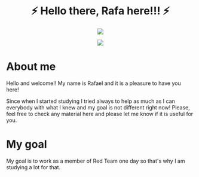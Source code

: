 <h1 align="center">
   ⚡ Hello there, Rafa here!!! ⚡
  <br>
</h1>

<p align="center">
  <img src="https://github-readme-stats.vercel.app/api?username=RafaelBicas&count_private=true&show_icons=true&theme=tokyonight&exclude_repo=42">
</p>

<p align="center">  
  <img src="https://github-readme-stats.vercel.app/api/top-langs/?username=RafaelBicas&layout=compact&langs_count=7&theme=tokyonight">
</p>

# About me
Hello and welcome!! My name is Rafael and it is a pleasure to have you here! 

Since when I started studying I tried always to help as much as I can everybody with what I knew and my goal is not different right now! Please, feel free to check any material here and please let me know if it is useful for you.

# My goal

My goal is to work as a member of Red Team one day so that's why I am studying a lot for that.

<!--
**RafaelBicas/RafaelBicas** is a ✨ _special_ ✨ repository because its `README.md` (this file) appears on your GitHub profile.

Here are some ideas to get you started:

- 🔭 I’m currently working on ...
- 🌱 I’m currently learning ...
- 👯 I’m looking to collaborate on ...
- 🤔 I’m looking for help with ...
- 💬 Ask me about ...
- 📫 How to reach me: ...
- 😄 Pronouns: ...
- ⚡ Fun fact: ...
-->
